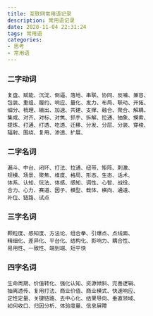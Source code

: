 ```yaml
---
title: 互联网常用语记录
description: 常用语记录
date: 2020-11-04 22:31:24
tags: 常用语
categories:
- 思考
- 常用语
---
```

 
### 二字动词
```textmate
复盘、赋能、沉淀、倒逼、落地、串联、协同、反哺、兼容、
包装、重组、履约、响应、量化、发力、布局、联动、开拓、
细分、梳理、输出、加速、共建、支撑、融合、聚合、解耦、
集成、对齐、对标、对焦、抓手、拆解、拉通、抽象、摸索、
提炼、打通、打透、吃透、迁移、分发、分层、分装、穿梭、
辐射、围绕、复用、渗透、扩展、
```

### 二字名词
```textmate
漏斗、中台、闭环、打法、拉通、纽带、矩阵、刺激、
规模、场景、聚焦、维度、格局、形态、生态、话术、
体系、认知、玩法、体感、感知、调性、心智、战役、
合力、心力、赛道、因子、模型、载体、横向、通道、
补位、链路、试点
```

### 三字名词
```textmate
颗粒度、感知度、方法论、组合拳、引爆点、点线面、
精细化、差异化、平台化、结构化、影响力、耦合性、
易用性、一致性、端到端、短平快
```

### 四字名词
```textmate
生命周期、价值转化、强化认知、资源倾斜、完善逻辑、
抽离透传、复用打法、商业价值、商业模式、快速响应、
定性定量、关键链路、去中心化、结果导向、垂直领域、
如何收口、归因分析、体验度量、信息屏障
```